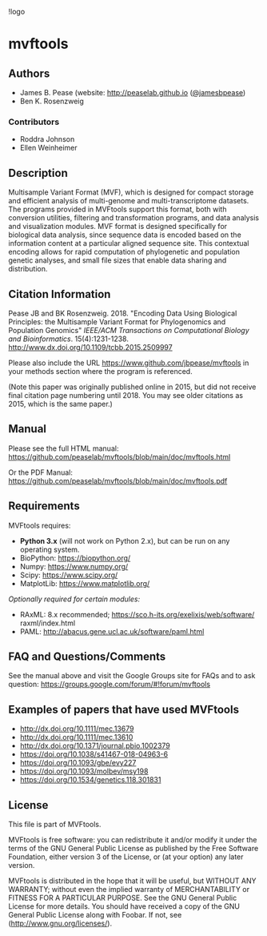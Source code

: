 !logo[](https://github.com/peaselab/mvftools/blob/main/doc/logo.png)

# mvftools

## Authors

* James B. Pease (website: http://peaselab.github.io ([@jamesbpease](https://twitter.com/jamesbpease/))
* Ben K. Rosenzweig

### Contributors
* Roddra Johnson
* Ellen Weinheimer

## Description
Multisample Variant Format (MVF), which is designed for compact storage and efficient analysis of multi-genome and multi-transcriptome datasets.  The programs provided in MVFtools support this format, both with conversion utilities, filtering and transformation programs, and data analysis and visualization modules.  MVF format is designed specifically for biological data analysis, since sequence data is encoded based on the information content at a particular aligned sequence site.  This contextual encoding allows for rapid computation of phylogenetic and population genetic analyses, and small file sizes that enable data sharing and distribution.

## Citation Information

Pease JB and BK Rosenzweig. 2018. "Encoding Data Using Biological Principles: the Multisample Variant Format for Phylogenomics and Population Genomics" *IEEE/ACM Transactions on Computational Biology and Bioinformatics*. 15(4):1231-1238.  http://www.dx.doi.org/10.1109/tcbb.2015.2509997

Please also include the URL https://www.github.com/jbpease/mvftools in your methods section where the program is referenced.

(Note this paper was originally published online in 2015, but did not receive final citation page numbering until 2018.  You may see older citations as 2015, which is the same paper.)

## Manual

Please see the full HTML manual: https://github.com/peaselab/mvftools/blob/main/doc/mvftools.html

Or the PDF Manual: https://github.com/peaselab/mvftools/blob/main/doc/mvftools.pdf


## Requirements

MVFtools requires:
  * **Python 3.x** (will not work on Python 2.x), but can be run on any operating system.
  * BioPython: https://biopython.org/
  * Numpy: https://www.numpy.org/
  * Scipy: https://www.scipy.org/
  * MatplotLib: https://www.matplotlib.org/

*Optionally required for certain modules:*
  * RAxML: 8.x recommended; https://sco.h-its.org/exelixis/web/software/
raxml/index.html
  * PAML: http://abacus.gene.ucl.ac.uk/software/paml.html


## FAQ and Questions/Comments
See the manual above and visit the Google Groups site for FAQs and to ask question:
https://groups.google.com/forum/#!forum/mvftools

## Examples of papers that have used MVFtools

* http://dx.doi.org/10.1111/mec.13679
* http://dx.doi.org/10.1111/mec.13610
* http://dx.doi.org/10.1371/journal.pbio.1002379
* https://doi.org/10.1038/s41467-018-04963-6
* https://doi.org/10.1093/gbe/evy227
* https://doi.org/10.1093/molbev/msy198
* https://doi.org/10.1534/genetics.118.301831


## License
This file is part of MVFtools.

MVFtools is free software: you can redistribute it and/or modify it under the terms of the GNU General Public License as published by the Free Software Foundation, either version 3 of the License, or (at your option) any later version.

MVFtools is distributed in the hope that it will be useful, but WITHOUT ANY WARRANTY; without even the implied warranty of MERCHANTABILITY or FITNESS FOR A PARTICULAR PURPOSE.  See the GNU General Public License for more details. You should have received a copy of the GNU General Public License along with Foobar.  If not, see (http://www.gnu.org/licenses/).


